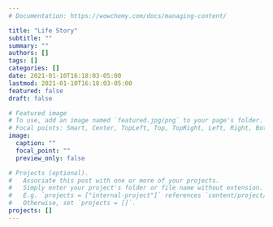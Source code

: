 ```yaml
---
# Documentation: https://wowchemy.com/docs/managing-content/

title: "Life Story"
subtitle: ""
summary: ""
authors: []
tags: []
categories: []
date: 2021-01-10T16:18:03-05:00
lastmod: 2021-01-10T16:18:03-05:00
featured: false
draft: false

# Featured image
# To use, add an image named `featured.jpg/png` to your page's folder.
# Focal points: Smart, Center, TopLeft, Top, TopRight, Left, Right, BottomLeft, Bottom, BottomRight.
image:
  caption: ""
  focal_point: ""
  preview_only: false

# Projects (optional).
#   Associate this post with one or more of your projects.
#   Simply enter your project's folder or file name without extension.
#   E.g. `projects = ["internal-project"]` references `content/project/deep-learning/index.md`.
#   Otherwise, set `projects = []`.
projects: []
---
```


